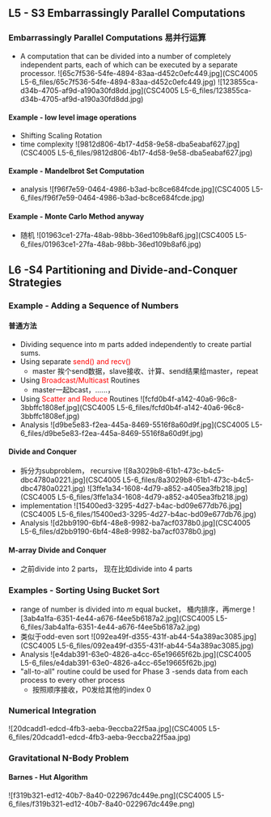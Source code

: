 ## L5 - S3 Embarrassingly Parallel Computations
### Embarrassingly Parallel Computations 易并行运算
* A computation that can be divided into a number of completely independent parts, each of which can be executed by a separate processor. 
![65c7f536-54fe-4894-83aa-d452c0efc449.jpg](CSC4005 L5-6_files/65c7f536-54fe-4894-83aa-d452c0efc449.jpg)
![123855ca-d34b-4705-af9d-a190a30fd8dd.jpg](CSC4005 L5-6_files/123855ca-d34b-4705-af9d-a190a30fd8dd.jpg)
#### Example - low level image operations
* Shifting  Scaling  Rotation
* time complexity
![9812d806-4b17-4d58-9e58-dba5eabaf627.jpg](CSC4005 L5-6_files/9812d806-4b17-4d58-9e58-dba5eabaf627.jpg)
#### Example - Mandelbrot Set Computation
* analysis
![f96f7e59-0464-4986-b3ad-bc8ce684fcde.jpg](CSC4005 L5-6_files/f96f7e59-0464-4986-b3ad-bc8ce684fcde.jpg)
#### Example - Monte Carlo Method   anyway
* 随机
![01963ce1-27fa-48ab-98bb-36ed109b8af6.jpg](CSC4005 L5-6_files/01963ce1-27fa-48ab-98bb-36ed109b8af6.jpg)


## L6 -S4 Partitioning and Divide-and-Conquer Strategies
### Example - Adding a Sequence of Numbers
#### 普通方法
* Dividing sequence into m parts added independently to create partial sums.
* Using separate  <font color=red>send() and recv()</font>
    * master 挨个send数据，slave接收、计算、send结果给master，repeat
* Using <font color=red>Broadcast/Multicast</font> Routines
    * master一起bcast，......，
*  Using <font color=red>Scatter and Reduce</font> Routines
![fcfd0b4f-a142-40a6-96c8-3bbffc1808ef.jpg](CSC4005 L5-6_files/fcfd0b4f-a142-40a6-96c8-3bbffc1808ef.jpg)
* Analysis
![d9be5e83-f2ea-445a-8469-5516f8a60d9f.jpg](CSC4005 L5-6_files/d9be5e83-f2ea-445a-8469-5516f8a60d9f.jpg)
#### Divide and Conquer
* 拆分为subproblem， recursive
![8a3029b8-61b1-473c-b4c5-dbc4780a0221.jpg](CSC4005 L5-6_files/8a3029b8-61b1-473c-b4c5-dbc4780a0221.jpg)
![3ffe1a34-1608-4d79-a852-a405ea3fb218.jpg](CSC4005 L5-6_files/3ffe1a34-1608-4d79-a852-a405ea3fb218.jpg)
* implementation
![15400ed3-3295-4d27-b4ac-bd09e677db76.jpg](CSC4005 L5-6_files/15400ed3-3295-4d27-b4ac-bd09e677db76.jpg)
* Analysis
![d2bb9190-6bf4-48e8-9982-ba7acf0378b0.jpg](CSC4005 L5-6_files/d2bb9190-6bf4-48e8-9982-ba7acf0378b0.jpg)
#### M-array Divide and Conquer
* 之前divide into 2 parts， 现在比如divide into 4 parts
### Examples - Sorting Using Bucket Sort
* range of number is divided into *m* equal bucket， 桶内排序，再merge
![3ab4a1fa-6351-4e44-a676-f4ee5b6187a2.jpg](CSC4005 L5-6_files/3ab4a1fa-6351-4e44-a676-f4ee5b6187a2.jpg)
* 类似于odd-even sort
![092ea49f-d355-431f-ab44-54a389ac3085.jpg](CSC4005 L5-6_files/092ea49f-d355-431f-ab44-54a389ac3085.jpg)
* Analysis
![e4dab391-63e0-4826-a4cc-65e19665f62b.jpg](CSC4005 L5-6_files/e4dab391-63e0-4826-a4cc-65e19665f62b.jpg)
* "all-to-all" routine could be used for Phase 3 -sends data from each process to every other process
    * 按照顺序接收，P0发给其他的index 0

### Numerical Integration
![20dcadd1-edcd-4fb3-aeba-9eccba22f5aa.jpg](CSC4005 L5-6_files/20dcadd1-edcd-4fb3-aeba-9eccba22f5aa.jpg)
### Gravitational N-Body Problem
#### Barnes - Hut Algorithm
![f319b321-ed12-40b7-8a40-022967dc449e.png](CSC4005 L5-6_files/f319b321-ed12-40b7-8a40-022967dc449e.png)
